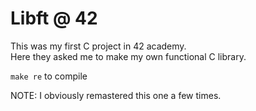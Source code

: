 # Libft @ 42
This was my first C project in 42 academy.  
Here they asked me to make my own functional C library.

`make re` to compile  

NOTE: I obviously remastered this one a few times.
